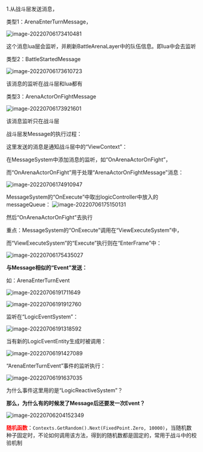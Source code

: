1.从战斗层发送消息，

类型1：ArenaEnterTurnMessage，

![image-20220706173410481](C:\Users\Administrator\AppData\Roaming\Typora\typora-user-images\image-20220706173410481.png)

这个消息lua层会监听，并刷新BattleArenaLayer中的队伍信息。即lua中会去监听

类型2：BattleStartedMessage

![image-20220706173610723](C:\Users\Administrator\AppData\Roaming\Typora\typora-user-images\image-20220706173610723.png)

该消息的监听在战斗层和lua都有

类型3：ArenaActorOnFightMessage

![image-20220706173921601](C:\Users\Administrator\AppData\Roaming\Typora\typora-user-images\image-20220706173921601.png)

该消息监听只在战斗层



战斗层发Message的执行过程：

这里发送的消息是通知战斗层中的“ViewContext”：

在MessageSystem中添加消息的监听，如“OnArenaActorOnFight”，

而“OnArenaActorOnFight”用于处理“ArenaActorOnFightMessage”消息：

![image-20220706174910947](C:\Users\Administrator\AppData\Roaming\Typora\typora-user-images\image-20220706174910947.png)

MessageSystem的“OnExecute”中取出logicController中放入的messageQueue：
![image-20220706175150131](C:\Users\Administrator\AppData\Roaming\Typora\typora-user-images\image-20220706175150131.png)

然后“OnArenaActorOnFight”去执行

重点：MessageSystem的“OnExecute”调用在“ViewExecuteSystem”中，

而“ViewExecuteSystem”的“Execute”执行则在“EnterFrame”中：

![image-20220706175435027](C:\Users\Administrator\AppData\Roaming\Typora\typora-user-images\image-20220706175435027.png)





**与Message相似的“Event”发送：**

如：ArenaEnterTurnEvent

![image-20220706191711649](C:\Users\Administrator\AppData\Roaming\Typora\typora-user-images\image-20220706191711649.png)

![image-20220706191912760](C:\Users\Administrator\AppData\Roaming\Typora\typora-user-images\image-20220706191912760.png)

监听在“LogicEventSystem”：

![image-20220706191318592](C:\Users\Administrator\AppData\Roaming\Typora\typora-user-images\image-20220706191318592.png)

当有新的LogicEventEntity生成时被调用：

![image-20220706191427089](C:\Users\Administrator\AppData\Roaming\Typora\typora-user-images\image-20220706191427089.png)

“ArenaEnterTurnEvent”事件的监听执行：

![image-20220706191637035](C:\Users\Administrator\AppData\Roaming\Typora\typora-user-images\image-20220706191637035.png)

为什么事件这里用的是“LogicReactiveSystem”？



**那么，为什么有的时候发了Message后还要发一次Event？**

![image-20220706204152349](C:\Users\Administrator\AppData\Roaming\Typora\typora-user-images\image-20220706204152349.png)







<font color=red>**随机函数**</font>：`Contexts.GetRandom().Next(FixedPoint.Zero, 10000)`，当随机数种子固定时，不论如何调用该方法，得到的随机数都是固定的，常用于战斗中的校验机制





